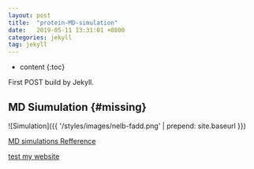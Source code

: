 ```yaml
---
layout: post
title:  "protein-MD-simulation"
date:   2019-05-11 13:31:01 +0800
categories: jekyll
tag: jekyll
---
```


* content
{:toc}


First POST build by Jekyll.


MD Siumulation				{#missing}
------------------------

![Simulation]({{ '/styles/images/nelb-fadd.png' | prepend: site.baseurl  }})

[MD simulations Refference](http://ibi.hzau.edu.cn/ComputationalBiochemistry/index2.html)

[test my website](https://xanadu314.github.io/mdsimulations/)
 

[jekyll]:      http://jekyllrb.com
[jekyll-gh]:   https://github.com/jekyll/jekyll
[jekyll-help]: https://github.com/jekyll/jekyll-help
